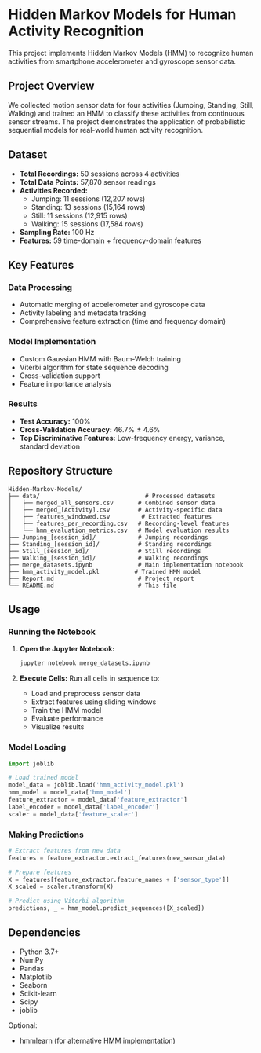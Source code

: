 # Hidden Markov Models for Human Activity Recognition

This project implements Hidden Markov Models (HMM) to recognize human activities from smartphone accelerometer and gyroscope sensor data.

## Project Overview

We collected motion sensor data for four activities (Jumping, Standing, Still, Walking) and trained an HMM to classify these activities from continuous sensor streams. The project demonstrates the application of probabilistic sequential models for real-world human activity recognition.

## Dataset

- **Total Recordings:** 50 sessions across 4 activities
- **Total Data Points:** 57,870 sensor readings
- **Activities Recorded:**
  - Jumping: 11 sessions (12,207 rows)
  - Standing: 13 sessions (15,164 rows)
  - Still: 11 sessions (12,915 rows)
  - Walking: 15 sessions (17,584 rows)
- **Sampling Rate:** 100 Hz
- **Features:** 59 time-domain + frequency-domain features

## Key Features

### Data Processing
- Automatic merging of accelerometer and gyroscope data
- Activity labeling and metadata tracking
- Comprehensive feature extraction (time and frequency domain)

### Model Implementation
- Custom Gaussian HMM with Baum-Welch training
- Viterbi algorithm for state sequence decoding
- Cross-validation support
- Feature importance analysis

### Results
- **Test Accuracy:** 100%
- **Cross-Validation Accuracy:** 46.7% ± 4.6%
- **Top Discriminative Features:** Low-frequency energy, variance, standard deviation

## Repository Structure

```
Hidden-Markov-Models/
├── data/                              # Processed datasets
│   ├── merged_all_sensors.csv       # Combined sensor data
│   ├── merged_[Activity].csv        # Activity-specific data
│   ├── features_windowed.csv         # Extracted features
│   ├── features_per_recording.csv   # Recording-level features
│   └── hmm_evaluation_metrics.csv   # Model evaluation results
├── Jumping_[session_id]/            # Jumping recordings
├── Standing_[session_id]/           # Standing recordings
├── Still_[session_id]/              # Still recordings
├── Walking_[session_id]/            # Walking recordings
├── merge_datasets.ipynb             # Main implementation notebook
├── hmm_activity_model.pkl          # Trained HMM model
├── Report.md                        # Project report
└── README.md                        # This file
```

## Usage

### Running the Notebook

1. **Open the Jupyter Notebook:**
   ```bash
   jupyter notebook merge_datasets.ipynb
   ```

2. **Execute Cells:** Run all cells in sequence to:
   - Load and preprocess sensor data
   - Extract features using sliding windows
   - Train the HMM model
   - Evaluate performance
   - Visualize results

### Model Loading

```python
import joblib

# Load trained model
model_data = joblib.load('hmm_activity_model.pkl')
hmm_model = model_data['hmm_model']
feature_extractor = model_data['feature_extractor']
label_encoder = model_data['label_encoder']
scaler = model_data['feature_scaler']
```

### Making Predictions

```python
# Extract features from new data
features = feature_extractor.extract_features(new_sensor_data)

# Prepare features
X = features[feature_extractor.feature_names + ['sensor_type']]
X_scaled = scaler.transform(X)

# Predict using Viterbi algorithm
predictions, _ = hmm_model.predict_sequences([X_scaled])
```

## Dependencies

- Python 3.7+
- NumPy
- Pandas
- Matplotlib
- Seaborn
- Scikit-learn
- Scipy
- joblib

Optional:
- hmmlearn (for alternative HMM implementation)